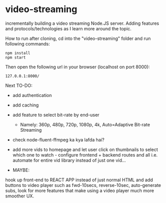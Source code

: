 # video-streaming
incrementally building a video streaming Node.JS server. Adding features and protocols/technologies as I learn more around the topic.

How to run after cloning, cd into the "video-streaming" folder and run following commands:
```
npm install
npm start
```
Then open the following url in your browser (localhost on port 8000):
```
127.0.0.1:8000/
```
Next TO-DO:

- add authentication
- add caching
- add feature to select bit-rate by end-user
   - Namely: 360p, 480p, 720p, 1080p, 4k, Auto=Adaptive Bit-rate Streaming

- check node-fluent-ffmpeg ka kya lafda hai?

- add more vids to homepage and let user click on thumbnails to select which one to watch - configure frontend + backend routes and all i.e. automate for entire vid library instead of just one vid...

- MAYBE:

hook up front-end to REACT APP instead of just normal HTML and add buttons to video player such as fwd-10secs, reverse-10sec, auto-generate subs, look for more features that make using a video player much more smoother UX.
